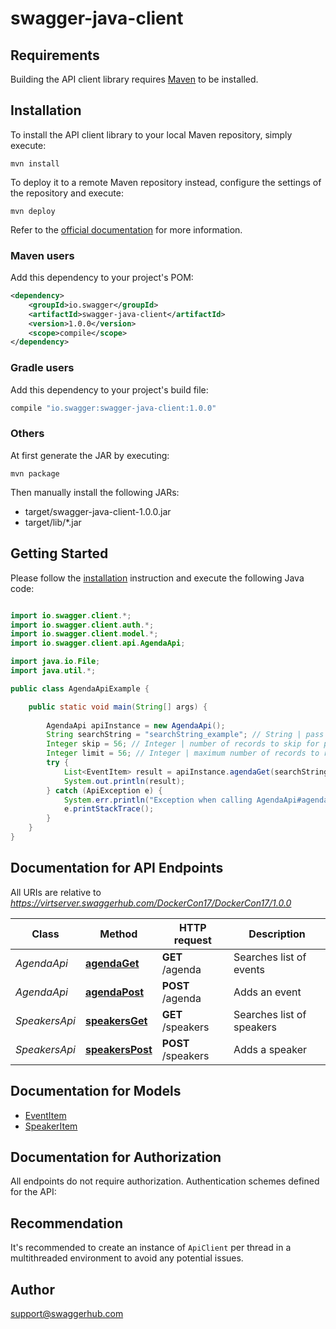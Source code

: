 # swagger-java-client

## Requirements

Building the API client library requires [Maven](https://maven.apache.org/) to be installed.

## Installation

To install the API client library to your local Maven repository, simply execute:

```shell
mvn install
```

To deploy it to a remote Maven repository instead, configure the settings of the repository and execute:

```shell
mvn deploy
```

Refer to the [official documentation](https://maven.apache.org/plugins/maven-deploy-plugin/usage.html) for more information.

### Maven users

Add this dependency to your project's POM:

```xml
<dependency>
    <groupId>io.swagger</groupId>
    <artifactId>swagger-java-client</artifactId>
    <version>1.0.0</version>
    <scope>compile</scope>
</dependency>
```

### Gradle users

Add this dependency to your project's build file:

```groovy
compile "io.swagger:swagger-java-client:1.0.0"
```

### Others

At first generate the JAR by executing:

    mvn package

Then manually install the following JARs:

* target/swagger-java-client-1.0.0.jar
* target/lib/*.jar

## Getting Started

Please follow the [installation](#installation) instruction and execute the following Java code:

```java

import io.swagger.client.*;
import io.swagger.client.auth.*;
import io.swagger.client.model.*;
import io.swagger.client.api.AgendaApi;

import java.io.File;
import java.util.*;

public class AgendaApiExample {

    public static void main(String[] args) {
        
        AgendaApi apiInstance = new AgendaApi();
        String searchString = "searchString_example"; // String | pass an optional search string for looking up events
        Integer skip = 56; // Integer | number of records to skip for pagination
        Integer limit = 56; // Integer | maximum number of records to return
        try {
            List<EventItem> result = apiInstance.agendaGet(searchString, skip, limit);
            System.out.println(result);
        } catch (ApiException e) {
            System.err.println("Exception when calling AgendaApi#agendaGet");
            e.printStackTrace();
        }
    }
}

```

## Documentation for API Endpoints

All URIs are relative to *https://virtserver.swaggerhub.com/DockerCon17/DockerCon17/1.0.0*

Class | Method | HTTP request | Description
------------ | ------------- | ------------- | -------------
*AgendaApi* | [**agendaGet**](docs/AgendaApi.md#agendaGet) | **GET** /agenda | Searches list of events
*AgendaApi* | [**agendaPost**](docs/AgendaApi.md#agendaPost) | **POST** /agenda | Adds an event
*SpeakersApi* | [**speakersGet**](docs/SpeakersApi.md#speakersGet) | **GET** /speakers | Searches list of speakers
*SpeakersApi* | [**speakersPost**](docs/SpeakersApi.md#speakersPost) | **POST** /speakers | Adds a speaker


## Documentation for Models

 - [EventItem](docs/EventItem.md)
 - [SpeakerItem](docs/SpeakerItem.md)


## Documentation for Authorization

All endpoints do not require authorization.
Authentication schemes defined for the API:

## Recommendation

It's recommended to create an instance of `ApiClient` per thread in a multithreaded environment to avoid any potential issues.

## Author

support@swaggerhub.com

